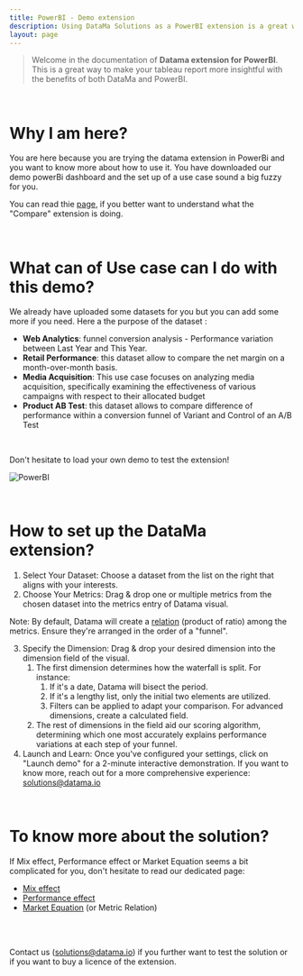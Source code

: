 ```yaml
---
title: PowerBI - Demo extension
description: Using DataMa Solutions as a PowerBI extension is a great way to make your tableau report more insightful with the benefits of both DataMa and PowerBi.
layout: page
---
```



> Welcome in the documentation of **Datama extension for PowerBI**. This is a great way to make your tableau report more insightful with the benefits of both DataMa and PowerBI.

<br>

# <b>Why I am here?</b>

You are here because you are trying the datama extension in PowerBi and you want to know more about how to use it. 
You have downloaded our demo powerBi dashboard and the set up of a use case sound a big fuzzy for you.

You can read thie [page]({{site.url}}/{{site.baseurl}}/core_app/new/compare/compare_introduction.html), if you better want to understand what the "Compare" extension is doing.  

<br>

# <b>What can of Use case can I do with this demo?</b>

We already have uploaded some datasets for you but you can add some more if you need.
Here a the purpose of the dataset : 
- **Web Analytics**: funnel conversion analysis - Performance variation between Last Year and This Year.
- **Retail Performance**: this dataset allow to compare the net margin on a month-over-month basis.
- **Media Acquisition**: This use case focuses on analyzing media acquisition, specifically examining the effectiveness of various campaigns with respect to their allocated budget
- **Product AB Test**: this dataset allows to compare difference of performance within a conversion funnel of Variant and Control of an A/B Test

<br>

Don't hesitate to load your own demo to test the extension!

![PowerBI]({{site.url}}/{{site.baseurl}}/core_app/new/integration/images/PowerBI_DatamaExtension_FirstUseCase.gif)

<br>

# <b>How to set up the DataMa extension?</b>

1. Select Your Dataset: Choose a dataset from the list on the right that aligns with your interests.
2. Choose Your Metrics: Drag & drop one or multiple metrics from the chosen dataset into the metrics entry of Datama visual.

Note: By default, Datama will create a [relation]({{site.url}}/{{site.baseurl}}/core_app/new/interface/subheader/metrics_relation.html) (product of ratio) among the metrics. Ensure they're arranged in the order of a "funnel".

3. Specify the Dimension: Drag & drop your desired dimension into the dimension field of the visual. 
    1. The first dimension determines how the waterfall is split. For instance: 
        1. If it's a date, Datama will bisect the period.
        2. If it's a lengthy list, only the initial two elements are utilized.
        3. Filters can be applied to adapt your comparison. For advanced dimensions, create a calculated field.
    2. The rest of dimensions in the field aid our scoring algorithm, determining which one most accurately explains performance variations at each step of your funnel.
4. Launch and Learn: Once you've configured your settings, click on "Launch demo" for a 2-minute interactive demonstration. If you want to know more, reach out for a more comprehensive experience: solutions@datama.io

<br>

# <b>To know more about the solution?</b>

If Mix effect, Performance effect or Market Equation seems a bit complicated for you, don't hesitate to read our dedicated page:
- [Mix effect]({{site.url}}/{{site.baseurl}}/core_app/new/compare/model/dimension_analysis_mix.html)
- [Performance effect]({{site.url}}/{{site.baseurl}}/core_app/new/compare/model/dimension_analysis_performance.html)
- [Market Equation]({{site.url}}/{{site.baseurl}}/core_app/new/prep/interface/metrics_relation.html) (or Metric Relation)
<br>
<br>

Contact us (solutions@datama.io) if you further want to test the solution or if you want to buy a licence of the extension.
